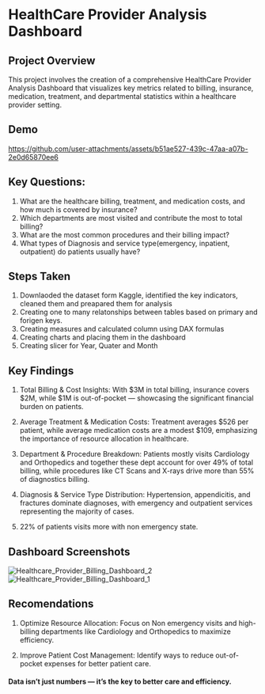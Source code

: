 
# HealthCare Provider Analysis Dashboard




## Project Overview

 This project involves the creation of a comprehensive HealthCare Provider Analysis Dashboard that visualizes key metrics related to billing, insurance, medication, treatment, and departmental statistics within a healthcare provider setting.




## Demo

https://github.com/user-attachments/assets/b51ae527-439c-47aa-a07b-2e0d65870ee6


## Key Questions: 

1) What are the healthcare billing, treatment, and medication costs, and how much is covered by insurance?
2) Which departments are most visited and contribute the most to total billing?
3) What are the most common procedures and their billing impact?
4) What types of Diagnosis and service type(emergency, inpatient, outpatient) do patients usually have?



## Steps Taken

1. Downlaoded the dataset form Kaggle, identified the key indicators, cleaned them and preapared them for analysis
2. Creating one to many relatonships between tables based on primary and forigen keys.
3. Creating measures and calculated column using DAX formulas 
4. Creating charts and placing them in the dashboard
5. Creating slicer for Year, Quater and Month





## Key Findings

1. Total Billing & Cost Insights:
With $3M in total billing, insurance covers $2M, while $1M is out-of-pocket — showcasing the significant financial burden on patients.

2. Average Treatment & Medication Costs:
Treatment averages $526 per patient, while average medication costs are a modest $109, emphasizing the importance of resource allocation in healthcare.

3. Department & Procedure Breakdown:
Patients mostly visits Cardiology and Orthopedics and together these dept account for over 49% of total billing, while procedures like CT Scans and X-rays drive more than 55% of diagnostics billing.

4. Diagnosis & Service Type Distribution:
Hypertension, appendicitis, and fractures dominate diagnoses, with emergency and outpatient services representing the majority of cases.

5. 22% of patients visits more with non emergency state.



## Dashboard Screenshots

![Healthcare_Provider_Billing_Dashboard_2](https://github.com/user-attachments/assets/36075995-6daa-4beb-bd4f-6f4931bcbf94)
![Healthcare_Provider_Billing_Dashboard_1](https://github.com/user-attachments/assets/043ddc48-3516-4fd8-8d64-3d90c08c99a3)


## Recomendations

1. Optimize Resource Allocation: Focus on Non  emergency visits and high-billing departments like Cardiology and Orthopedics to maximize efficiency.

2. Improve Patient Cost Management: Identify ways to reduce out-of-pocket expenses for better patient care.



#### Data isn’t just numbers — it’s the key to better care and efficiency.


